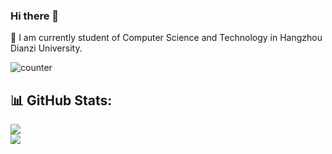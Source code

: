 ### Hi there 👋

🌱 I am currently student of Computer Science and Technology in Hangzhou Dianzi University.

![counter](https://komarev.com/ghpvc/?username=setcy1)

## 📊 GitHub Stats:
![](https://github-readme-stats.vercel.app/api?username=setcy&theme=dark&hide_border=false&include_all_commits=false&count_private=true)<br/>
![](https://github-readme-streak-stats.herokuapp.com/?user=setcy&theme=dark&hide_border=false)<br/>
